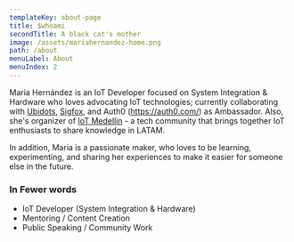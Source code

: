 ```yaml
---
templateKey: about-page
title: $whoami
secondTitle: A black cat's mother
image: /assets/mariahernandez-home.png
path: /about
menuLabel: About
menuIndex: 2
---
```


Maria Hernández is an IoT Developer focused on System Integration & Hardware who loves advocating IoT technologies; currently collaborating with [Ubidots](https://ubidots.com/), [Sigfox](https://www.sigfox.com/en), and Auth0 (https://auth0.com/) as Ambassador. Also, she's organizer of [IoT Medellin](https://www.meetup.com/es/IoT-Medellin/) - a tech community that brings together IoT enthusiasts to share knowledge in LATAM.

In addition, Maria is a passionate maker, who loves to be learning, experimenting, and sharing her experiences to make it easier for someone else in the future.

### In Fewer words

- IoT Developer (System Integration & Hardware)
- Mentoring / Content Creation
- Public Speaking / Community Work
